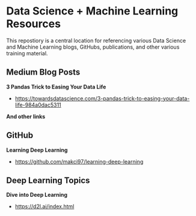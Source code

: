 # Data Science + Machine Learning Resources 

This repostiory is a central location for referencing various Data Science and Machine Learning blogs, GitHubs, publications, and other various training material. 


## Medium Blog Posts

**3 Pandas Trick to Easing Your Data Life** 
  - https://towardsdatascience.com/3-pandas-trick-to-easing-your-data-life-984a0dac5311

**And other links**

## GitHub

**Learning Deep Learning** 
  - https://github.com/makci97/learning-deep-learning
  
  
## Deep Learning Topics

**Dive into Deep Learning** 
  - https://d2l.ai/index.html
